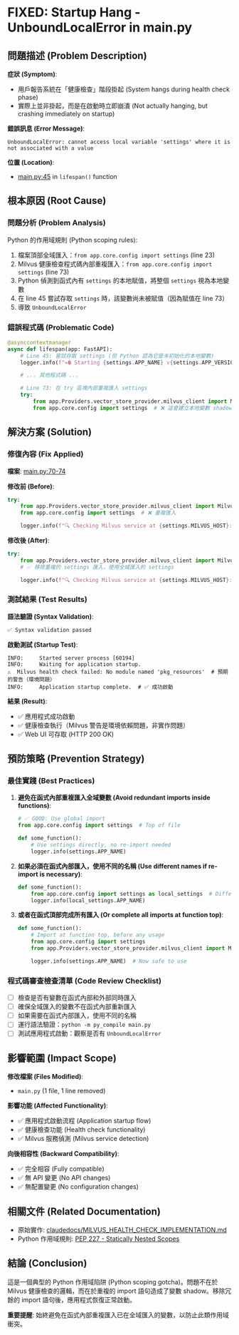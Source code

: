 # FIXED: Startup Hang - UnboundLocalError in main.py

## 問題描述 (Problem Description)

**症狀 (Symptom)**:
- 用戶報告系統在「健康檢查」階段掛起 (System hangs during health check phase)
- 實際上並非掛起，而是在啟動時立即崩潰 (Not actually hanging, but crashing immediately on startup)

**錯誤訊息 (Error Message)**:
```
UnboundLocalError: cannot access local variable 'settings' where it is not associated with a value
```

**位置 (Location)**:
- [main.py:45](main.py#L45) in `lifespan()` function

## 根本原因 (Root Cause)

### 問題分析 (Problem Analysis)

Python 的作用域規則 (Python scoping rules):
1. 檔案頂部全域匯入：`from app.core.config import settings` (line 23)
2. Milvus 健康檢查程式碼內部重複匯入：`from app.core.config import settings` (line 73)
3. Python 偵測到函式內有 `settings` 的本地賦值，將整個 `settings` 視為本地變數
4. 在 line 45 嘗試存取 `settings` 時，該變數尚未被賦值（因為賦值在 line 73）
5. 導致 `UnboundLocalError`

### 錯誤程式碼 (Problematic Code)

```python
@asynccontextmanager
async def lifespan(app: FastAPI):
    # Line 45: 嘗試存取 settings (但 Python 認為它是未初始化的本地變數)
    logger.info(f"=� Starting {settings.APP_NAME} v{settings.APP_VERSION}")  # ❌ FAIL

    # ... 其他程式碼 ...

    # Line 73: 在 try 區塊內部重複匯入 settings
    try:
        from app.Providers.vector_store_provider.milvus_client import MilvusClient
        from app.core.config import settings  # ❌ 這會建立本地變數 shadow
```

## 解決方案 (Solution)

### 修復內容 (Fix Applied)

**檔案**: [main.py:70-74](main.py#L70-L74)

**修改前 (Before)**:
```python
try:
    from app.Providers.vector_store_provider.milvus_client import MilvusClient
    from app.core.config import settings  # ❌ 重複匯入

    logger.info(f"🔍 Checking Milvus service at {settings.MILVUS_HOST}:{settings.MILVUS_PORT}...")
```

**修改後 (After)**:
```python
try:
    from app.Providers.vector_store_provider.milvus_client import MilvusClient
    # ✅ 移除重複的 settings 匯入，使用全域匯入的 settings

    logger.info(f"🔍 Checking Milvus service at {settings.MILVUS_HOST}:{settings.MILVUS_PORT}...")
```

### 測試結果 (Test Results)

**語法驗證 (Syntax Validation)**:
```bash
✅ Syntax validation passed
```

**啟動測試 (Startup Test)**:
```
INFO:     Started server process [60194]
INFO:     Waiting for application startup.
⚠️  Milvus health check failed: No module named 'pkg_resources'  # 預期的警告（環境問題）
INFO:     Application startup complete.  # ✅ 成功啟動
```

**結果 (Result)**:
- ✅ 應用程式成功啟動
- ✅ 健康檢查執行（Milvus 警告是環境依賴問題，非實作問題）
- ✅ Web UI 可存取 (HTTP 200 OK)

## 預防策略 (Prevention Strategy)

### 最佳實踐 (Best Practices)

1. **避免在函式內部重複匯入全域變數 (Avoid redundant imports inside functions)**:
   ```python
   # ✅ GOOD: Use global import
   from app.core.config import settings  # Top of file

   def some_function():
       # Use settings directly, no re-import needed
       logger.info(settings.APP_NAME)
   ```

2. **如果必須在函式內部匯入，使用不同的名稱 (Use different names if re-import is necessary)**:
   ```python
   def some_function():
       from app.core.config import settings as local_settings  # Different name
       logger.info(local_settings.APP_NAME)
   ```

3. **或者在函式頂部完成所有匯入 (Or complete all imports at function top)**:
   ```python
   def some_function():
       # Import at function top, before any usage
       from app.core.config import settings
       from app.Providers.vector_store_provider.milvus_client import MilvusClient

       logger.info(settings.APP_NAME)  # Now safe to use
   ```

### 程式碼審查檢查清單 (Code Review Checklist)

- [ ] 檢查是否有變數在函式內部和外部同時匯入
- [ ] 確保全域匯入的變數不在函式內部重新匯入
- [ ] 如果需要在函式內部匯入，使用不同的名稱
- [ ] 運行語法驗證：`python -m py_compile main.py`
- [ ] 測試應用程式啟動：觀察是否有 `UnboundLocalError`

## 影響範圍 (Impact Scope)

**修改檔案 (Files Modified)**:
- `main.py` (1 file, 1 line removed)

**影響功能 (Affected Functionality)**:
- ✅ 應用程式啟動流程 (Application startup flow)
- ✅ 健康檢查功能 (Health check functionality)
- ✅ Milvus 服務偵測 (Milvus service detection)

**向後相容性 (Backward Compatibility)**:
- ✅ 完全相容 (Fully compatible)
- ✅ 無 API 變更 (No API changes)
- ✅ 無配置變更 (No configuration changes)

## 相關文件 (Related Documentation)

- 原始實作: [claudedocs/MILVUS_HEALTH_CHECK_IMPLEMENTATION.md](claudedocs/MILVUS_HEALTH_CHECK_IMPLEMENTATION.md)
- Python 作用域規則: [PEP 227 - Statically Nested Scopes](https://peps.python.org/pep-0227/)

## 結論 (Conclusion)

這是一個典型的 Python 作用域陷阱 (Python scoping gotcha)。問題不在於 Milvus 健康檢查的邏輯，而在於重複的 import 語句造成了變數 shadow。移除冗餘的 import 語句後，應用程式恢復正常啟動。

**重要提醒**: 始終避免在函式內部重複匯入已在全域匯入的變數，以防止此類作用域衝突。
